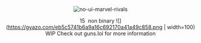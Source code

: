 <div align="center">

![no-ui-marvel-rivals](https://github.com/user-attachments/assets/b6d74c92-62d5-4d89-bf05-5bc128585179)

15‎ ‎ ‎non binary ![](https://gyazo.com/eb5c5741b6a9a16c692170a41a49c858.png | width=100)
WIP Check out guns.lol for more information
</div>
